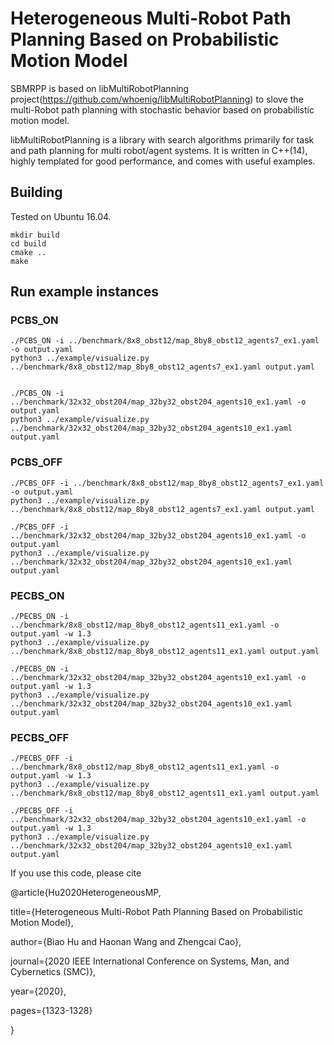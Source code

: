 
# Heterogeneous Multi-Robot Path Planning Based on Probabilistic Motion Model
SBMRPP is based on libMultiRobotPlanning project(https://github.com/whoenig/libMultiRobotPlanning) to slove the multi-Robot path planning with stochastic behavior based on probabilistic motion model.


libMultiRobotPlanning is a library with search algorithms primarily for task and path planning for multi robot/agent systems.
It is written in C++(14), highly templated for good performance, and comes with useful examples.

## Building

Tested on Ubuntu 16.04.

```
mkdir build
cd build
cmake ..
make
```

## Run example instances

### PCBS_ON

````
./PCBS_ON -i ../benchmark/8x8_obst12/map_8by8_obst12_agents7_ex1.yaml -o output.yaml
python3 ../example/visualize.py ../benchmark/8x8_obst12/map_8by8_obst12_agents7_ex1.yaml output.yaml


./PCBS_ON -i ../benchmark/32x32_obst204/map_32by32_obst204_agents10_ex1.yaml -o output.yaml
python3 ../example/visualize.py ../benchmark/32x32_obst204/map_32by32_obst204_agents10_ex1.yaml output.yaml
````

### PCBS_OFF

````
./PCBS_OFF -i ../benchmark/8x8_obst12/map_8by8_obst12_agents7_ex1.yaml -o output.yaml
python3 ../example/visualize.py ../benchmark/8x8_obst12/map_8by8_obst12_agents7_ex1.yaml output.yaml

./PCBS_OFF -i ../benchmark/32x32_obst204/map_32by32_obst204_agents10_ex1.yaml -o output.yaml
python3 ../example/visualize.py ../benchmark/32x32_obst204/map_32by32_obst204_agents10_ex1.yaml output.yaml
````

### PECBS_ON

````
./PECBS_ON -i ../benchmark/8x8_obst12/map_8by8_obst12_agents11_ex1.yaml -o output.yaml -w 1.3
python3 ../example/visualize.py ../benchmark/8x8_obst12/map_8by8_obst12_agents11_ex1.yaml output.yaml

./PECBS_ON -i ../benchmark/32x32_obst204/map_32by32_obst204_agents10_ex1.yaml -o output.yaml -w 1.3
python3 ../example/visualize.py ../benchmark/32x32_obst204/map_32by32_obst204_agents10_ex1.yaml output.yaml
````

### PECBS_OFF

````
./PECBS_OFF -i ../benchmark/8x8_obst12/map_8by8_obst12_agents11_ex1.yaml -o output.yaml -w 1.3
python3 ../example/visualize.py ../benchmark/8x8_obst12/map_8by8_obst12_agents11_ex1.yaml output.yaml

./PECBS_OFF -i ../benchmark/32x32_obst204/map_32by32_obst204_agents10_ex1.yaml -o output.yaml -w 1.3
python3 ../example/visualize.py ../benchmark/32x32_obst204/map_32by32_obst204_agents10_ex1.yaml output.yaml
````

If you use this code, please cite

@article{Hu2020HeterogeneousMP,

  title={Heterogeneous Multi-Robot Path Planning Based on Probabilistic Motion Model},
  
  author={Biao Hu and Haonan Wang and Zhengcai Cao},
  
  journal={2020 IEEE International Conference on Systems, Man, and Cybernetics (SMC)},
  
  year={2020},
  
  pages={1323-1328}
  
}
